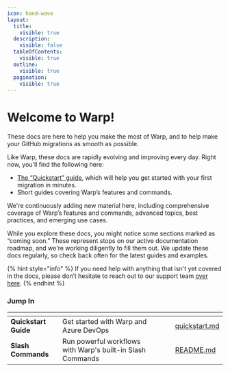 ```yaml
---
icon: hand-wave
layout:
  title:
    visible: true
  description:
    visible: false
  tableOfContents:
    visible: true
  outline:
    visible: true
  pagination:
    visible: true
---
```


# Welcome to Warp!

These docs are here to help you make the most of Warp, and to help make your GitHub migrations as smooth as possible.

Like Warp, these docs are rapidly evolving and improving every day. Right now, you'll find the following here:

- [The “Quickstart” guide](getting-started/quickstart.md), which will help you get started with your first migration in minutes.
- Short guides covering Warp’s features and commands.

We're continuously adding new material here, including comprehensive coverage of Warp’s features and commands, advanced topics, best practices, and emerging use cases.

While you explore these docs, you might notice some sections marked as “coming soon.” These represent stops on our active documentation roadmap, and we're working diligently to fill them out. We update these docs regularly, so check back often for the latest guides and examples.

{% hint style="info" %}
If you need help with anything that isn't yet covered in the docs, please don’t hesitate to reach out to our support team [over here](https://pack.fm/warp/contact-support).
{% endhint %}

### Jump In

<table data-view="cards">
    <thead>
        <tr>
            <th></th>
            <th></th>
            <th data-hidden data-card-cover data-type="files"></th>
            <th data-hidden></th>
            <th data-hidden data-card-target data-type="content-ref"></th>
        </tr>
    </thead>
    <tbody>
        <tr>
            <td><strong>Quickstart Guide</strong></td>
            <td>Get started with Warp and Azure DevOps</td>
            <td></td>
            <td></td>
            <td><a href="getting-started/quickstart.md">quickstart.md</a></td>
        </tr>
        <tr>
            <td><strong>Slash Commands</strong></td>
            <td>Run powerful workflows with Warp's built-in Slash Commands</td>
            <td></td>
            <td></td>
            <td><a href="slash-commands/README.md">README.md</a></td>
        </tr>
    </tbody>
</table>